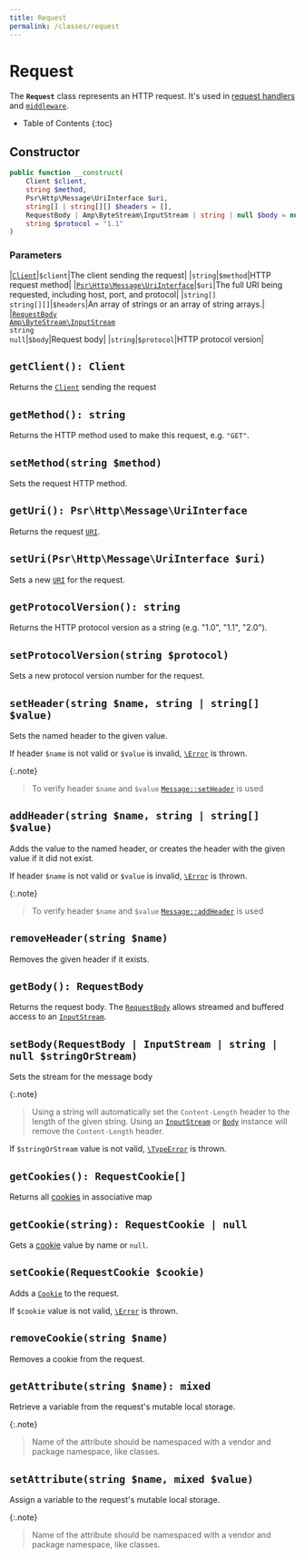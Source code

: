 ```yaml
---
title: Request
permalink: /classes/request
---
```

# Request

The **`Request`** class represents an HTTP request. It's used in [request handlers](request-handler.md) and [`middleware`](middleware.md).

* Table of Contents
{:toc}

## Constructor

```php
public function __construct(
    Client $client, 
    string $method, 
    Psr\Http\Message\UriInterface $uri, 
    string[] | string[][] $headers = [], 
    RequestBody | Amp\ByteStream\InputStream | string | null $body = null, 
    string $protocol = "1.1"
)
```

### Parameters

|[`Client`](client.md)|`$client`|The client sending the request|
|`string`|`$method`|HTTP request method|
|[`Psr\Http\Message\UriInterface`](https://www.php-fig.org/psr/psr-7/#35-psrhttpmessageuriinterface)|`$uri`|The full URI being requested, including host, port, and protocol|
|`string[]`<br />`string[][]`|`$headers`|An array of strings or an array of string arrays.|
|[`RequestBody`](request-body.md)<br />[`Amp\ByteStream\InputStream`](https://amphp.org/byte-stream/)<br />`string`<br />`null`|`$body`|Request body|
|`string`|`$protocol`|HTTP protocol version|

## `getClient(): Client`

Returns the [`Сlient`](client.md) sending the request

## `getMethod(): string`

Returns the HTTP method used to make this request, e.g. `"GET"`.

## `setMethod(string $method)`

Sets the request HTTP method.

## `getUri(): Psr\Http\Message\UriInterface`

Returns the request [`URI`](https://www.php-fig.org/psr/psr-7/#35-psrhttpmessageuriinterface).

## `setUri(Psr\Http\Message\UriInterface $uri)`

Sets a new [`URI`](https://www.php-fig.org/psr/psr-7/#35-psrhttpmessageuriinterface) for the request.

## `getProtocolVersion(): string`

Returns the HTTP protocol version as a string (e.g. "1.0", "1.1", "2.0").

## `setProtocolVersion(string $protocol)`

Sets a new protocol version number for the request.

## `setHeader(string $name, string | string[] $value)`

Sets the named header to the given value.

If header `$name` is not valid or `$value` is invalid, [`\Error`](http://php.net/manual/en/class.error.php) is thrown. 

{:.note}
> To verify header `$name` and `$value` [`Message::setHeader`](message.md#setheaderstring-name-string--string-value) is used 

## `addHeader(string $name, string | string[] $value)`

Adds the value to the named header, or creates the header with the given value if it did not exist.

If header `$name` is not valid or `$value` is invalid, [`\Error`](http://php.net/manual/en/class.error.php) is thrown. 

{:.note}
> To verify header `$name` and `$value` [`Message::addHeader`](message.md#addheaderstring-name-string--string-value) is used

## `removeHeader(string $name)`

Removes the given header if it exists.

## `getBody(): RequestBody`

Returns the request body. The [`RequestBody`](request-body.md) allows streamed and buffered access to an [`InputStream`](https://amphp.org/byte-stream/).

## `setBody(RequestBody | InputStream | string | null $stringOrStream)`

Sets the stream for the message body

{:.note}
> Using a string will automatically set the `Content-Length` header to the length of the given string. Using an [`InputStream`](https://amphp.org/byte-stream/) or [`Body`](request-body.md) instance will remove the `Content-Length` header.

If `$stringOrStream` value is not valid, [`\TypeError`](http://php.net/manual/en/class.typeerror.php) is thrown. 

## `getCookies(): RequestCookie[]`

Returns all [cookies](https://amphp.org/http/cookies) in associative map

## `getCookie(string): RequestCookie | null`

Gets a [cookie](https://amphp.org/http/cookies) value by name or `null`.

## `setCookie(RequestCookie $cookie)`

Adds a [`Cookie`](https://amphp.org/http/cookies) to the request.

If `$cookie` value is not valid, [`\Error`](http://php.net/manual/en/class.error.php) is thrown.

## `removeCookie(string $name)`

Removes a cookie from the request.

## `getAttribute(string $name): mixed`

Retrieve a variable from the request's mutable local storage. 

{:.note}
> Name of the attribute should be namespaced with a vendor and package namespace, like classes.

## `setAttribute(string $name, mixed $value)`

Assign a variable to the request's mutable local storage. 

{:.note}
> Name of the attribute should be namespaced with a vendor and package namespace, like classes.
